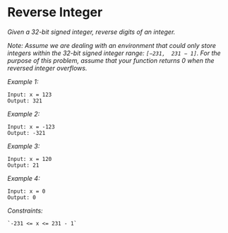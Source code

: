 # Reverse Integer
_Given a 32-bit signed integer, reverse digits of an integer._

_Note:_
    _Assume we are dealing with an environment that could only store integers within the 32-bit signed integer range: `[−231,  231 − 1]`. 
    For the purpose of this problem, assume that your function returns 0 when the reversed integer overflows._

 

_Example 1:_

    Input: x = 123
    Output: 321


_Example 2:_


    Input: x = -123
    Output: -321


_Example 3:_

    Input: x = 120
    Output: 21

_Example 4:_

    Input: x = 0
    Output: 0
 

_Constraints:_

    `-231 <= x <= 231 - 1`
